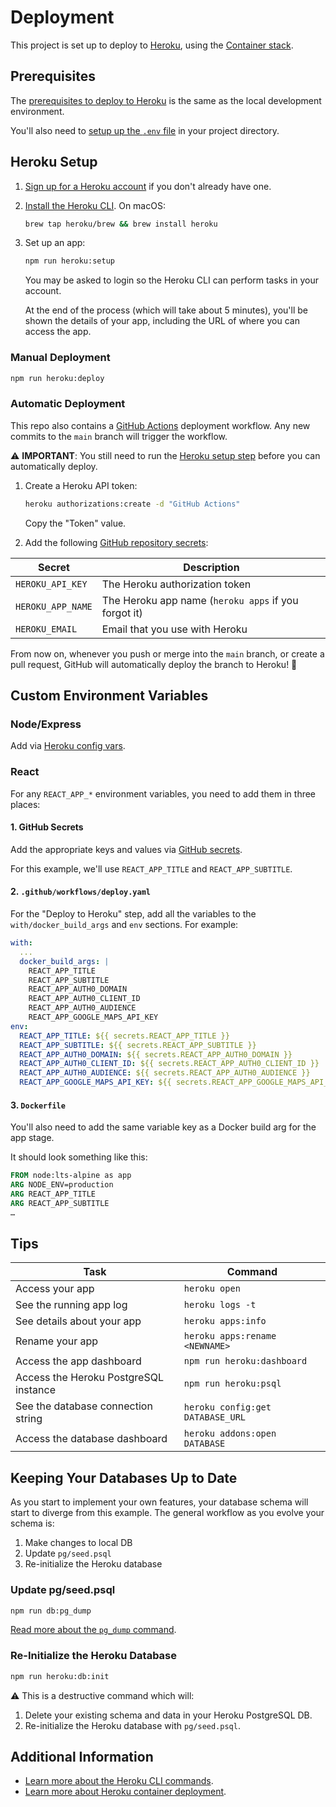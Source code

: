 # Deployment

This project is set up to deploy to [Heroku][], using the [Container stack][].

## Prerequisites

The [prerequisites to deploy to Heroku][prerequisites] is the same as the local
development environment.

You'll also need to [setup up the `.env` file][dotenv] in your project
directory.

## Heroku Setup

1. [Sign up for a Heroku account][sign up] if you don't already have one.
1. [Install the Heroku CLI][cli]. On macOS:

   ```sh
   brew tap heroku/brew && brew install heroku
   ```

1. Set up an app:

   ```sh
   npm run heroku:setup
   ```

   You may be asked to login so the Heroku CLI can perform tasks in your
   account.

   At the end of the process (which will take about 5 minutes), you'll be shown
   the details of your app, including the URL of where you can access the app.

### Manual Deployment

```sh
npm run heroku:deploy
```

### Automatic Deployment

This repo also contains a [GitHub Actions][] deployment workflow. Any new
commits to the `main` branch will trigger the workflow.

⚠️ **IMPORTANT**: You still need to run the [Heroku setup step](#heroku-setup)
before you can automatically deploy.

1. Create a Heroku API token:

   ```sh
   heroku authorizations:create -d "GitHub Actions"
   ```

   Copy the "Token" value.

1. Add the following [GitHub repository secrets][github secrets]:

| Secret            | Description                                          |
| ----------------- | ---------------------------------------------------- |
| `HEROKU_API_KEY`  | The Heroku authorization token                       |
| `HEROKU_APP_NAME` | The Heroku app name (`heroku apps` if you forgot it) |
| `HEROKU_EMAIL`    | Email that you use with Heroku                       |

From now on, whenever you push or merge into the `main` branch, or create a
pull request, GitHub will automatically deploy the branch to Heroku! 🙌

## Custom Environment Variables

### Node/Express

Add via [Heroku config vars][].

### React

For any `REACT_APP_*` environment variables, you need to add them in three
places:

#### 1. GitHub Secrets

Add the appropriate keys and values via [GitHub secrets][].

For this example, we'll use `REACT_APP_TITLE` and `REACT_APP_SUBTITLE`.

#### 2. `.github/workflows/deploy.yaml`

For the "Deploy to Heroku" step, add all the variables to the
`with/docker_build_args` and `env` sections. For example:

```yaml
with:
  ...
  docker_build_args: |
    REACT_APP_TITLE
    REACT_APP_SUBTITLE
    REACT_APP_AUTH0_DOMAIN
    REACT_APP_AUTH0_CLIENT_ID
    REACT_APP_AUTH0_AUDIENCE
    REACT_APP_GOOGLE_MAPS_API_KEY
env:
  REACT_APP_TITLE: ${{ secrets.REACT_APP_TITLE }}
  REACT_APP_SUBTITLE: ${{ secrets.REACT_APP_SUBTITLE }}
  REACT_APP_AUTH0_DOMAIN: ${{ secrets.REACT_APP_AUTH0_DOMAIN }}
  REACT_APP_AUTH0_CLIENT_ID: ${{ secrets.REACT_APP_AUTH0_CLIENT_ID }}
  REACT_APP_AUTH0_AUDIENCE: ${{ secrets.REACT_APP_AUTH0_AUDIENCE }}
  REACT_APP_GOOGLE_MAPS_API_KEY: ${{ secrets.REACT_APP_GOOGLE_MAPS_API_KEY }}

```

#### 3. `Dockerfile`

You'll also need to add the same variable key as a Docker build arg for the app
stage.

It should look something like this:

```dockerfile
FROM node:lts-alpine as app
ARG NODE_ENV=production
ARG REACT_APP_TITLE
ARG REACT_APP_SUBTITLE
…
```

## Tips

| Task                                  | Command                          |
| ------------------------------------- | -------------------------------- |
| Access your app                       | `heroku open`                    |
| See the running app log               | `heroku logs -t`                 |
| See details about your app            | `heroku apps:info`               |
| Rename your app                       | `heroku apps:rename <NEWNAME>`   |
| Access the app dashboard              | `npm run heroku:dashboard`       |
| Access the Heroku PostgreSQL instance | `npm run heroku:psql`            |
| See the database connection string    | `heroku config:get DATABASE_URL` |
| Access the database dashboard         | `heroku addons:open DATABASE`    |

## Keeping Your Databases Up to Date

As you start to implement your own features, your database schema will start to
diverge from this example. The general workflow as you evolve your schema is:

1. Make changes to local DB
1. Update `pg/seed.psql`
1. Re-initialize the Heroku database

### Update pg/seed.psql

```sh
npm run db:pg_dump
```

[Read more about the `pg_dump` command][pg_dump].

### Re-Initialize the Heroku Database

```sh
npm run heroku:db:init
```

⚠️ This is a destructive command which will:

1. Delete your existing schema and data in your Heroku PostgreSQL DB.
1. Re-initialize the Heroku database with `pg/seed.psql`.

## Additional Information

- [Learn more about the Heroku CLI commands][cli-commands].
- [Learn more about Heroku container deployment][container-deploy].

[cli-commands]: https://devcenter.heroku.com/articles/heroku-cli-commands
[cli]: https://devcenter.heroku.com/articles/heroku-cli
[container stack]: https://devcenter.heroku.com/articles/stack
[container-deploy]: https://devcenter.heroku.com/articles/container-registry-and-runtime
[dotenv]: ../README.md##set-up-postgres-user-password-and-database-name
[github actions]: https://docs.github.com/en/actions
[github secrets]: https://docs.github.com/en/actions/reference/encrypted-secrets#creating-encrypted-secrets-for-a-repository
[github-deploy-heroku]: https://github.com/marketplace/actions/deploy-to-heroku#deploy-with-docker
[heroku config vars]: https://devcenter.heroku.com/articles/config-vars
[heroku]: https://www.heroku.com
[pg_dump]: https://www.postgresql.org/docs/current/app-pgdump.html
[prerequisites]: ../README.md#prerequisites
[sign up]: https://signup.heroku.com

